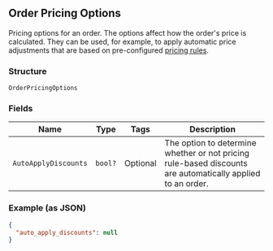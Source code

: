 ## Order Pricing Options

Pricing options for an order. The options affect how the order's price is calculated.
They can be used, for example, to apply automatic price adjustments that are based on pre-configured
[pricing rules](https://developer.squareup.com/docs/reference/square/objects/CatalogPricingRule).

### Structure

`OrderPricingOptions`

### Fields

| Name | Type | Tags | Description |
|  --- | --- | --- | --- |
| `AutoApplyDiscounts` | `bool?` | Optional | The option to determine whether or not pricing rule-based discounts are automatically applied to an order. |

### Example (as JSON)

```json
{
  "auto_apply_discounts": null
}
```

